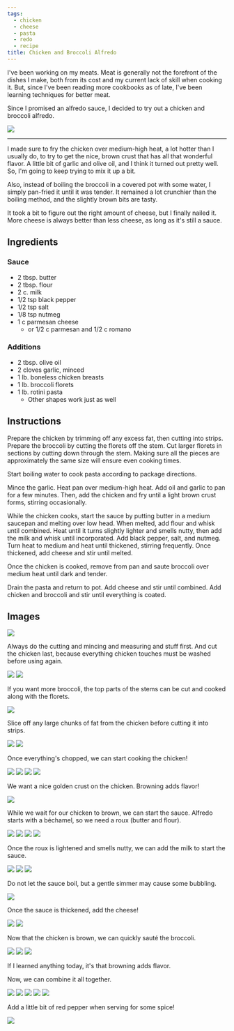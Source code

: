 ```yaml
---
tags:
  - chicken
  - cheese
  - pasta
  - redo
  - recipe
title: Chicken and Broccoli Alfredo
---
```


I've been working on my meats. Meat is generally not the forefront of the
dishes I make, both from its cost and my current lack of skill when cooking it.
But, since I've been reading more cookbooks as of late, I've been learning
techniques for better meat.

Since I promised an alfredo sauce, I decided to try out a chicken and broccoli
alfredo.

![](glamour-shot.jpg)

---

I made sure to fry the chicken over medium-high heat, a lot hotter than I
usually do, to try to get the nice, brown crust that has all that wonderful
flavor. A little bit of garlic and olive oil, and I think it turned out pretty
well. So, I'm going to keep trying to mix it up a bit.

Also, instead of boiling the broccoli in a covered pot with some water, I
simply pan-fried it until it was tender. It remained a lot crunchier than the boiling
method, and the slightly brown bits are tasty.

It took a bit to figure out the right amount of cheese, but I finally nailed it.
More cheese is always better than less cheese, as long as it's still a sauce.

## Ingredients

### Sauce

* 2 tbsp. butter
* 2 tbsp. flour
* 2 c. milk
* 1/2 tsp black pepper
* 1/2 tsp salt
* 1/8 tsp nutmeg
* 1 c parmesan cheese
    * or 1/2 c parmesan and 1/2 c romano

### Additions

* 2 tbsp. olive oil
* 2 cloves garlic, minced
* 1 lb. boneless chicken breasts
* 1 lb. broccoli florets
* 1 lb. rotini pasta
    * Other shapes work just as well

## Instructions

Prepare the chicken by trimming off any excess fat, then cutting into strips.
Prepare the broccoli by cutting the florets off the stem. Cut larger florets in
sections by cutting down through the stem. Making sure all the pieces are
approximately the same size will ensure even cooking times.

Start boiling water to cook pasta according to package directions.

Mince the garlic. Heat pan over medium-high heat. Add oil and garlic to pan for
a few minutes. Then, add the chicken and fry until a light brown crust forms,
stirring occasionally.

While the chicken cooks, start the sauce by putting butter in a medium saucepan
and melting over low head. When melted, add flour and whisk until combined.
Heat until it turns slightly lighter and smells nutty, then add the milk and
whisk until incorporated. Add black pepper, salt, and nutmeg. Turn heat to
medium and heat until thickened, stirring frequently. Once thickened, add
cheese and stir until melted.

Once the chicken is cooked, remove from pan and saute broccoli over medium heat
until dark and tender.

Drain the pasta and return to pot. Add cheese and stir until combined. Add
chicken and broccoli and stir until everything is coated.

## Images

![](ingredients.jpg)

Always do the cutting and mincing and measuring and stuff first. And cut the
chicken last, because everything chicken touches must be washed before using
again.

![](cutting-broccoli-1.jpg)
![](cutting-broccoli-2.jpg)

If you want more broccoli, the top parts of the stems can be cut and cooked
along with the florets.

![](cutting-broccoli-3.jpg)

Slice off any large chunks of fat from the chicken before cutting it into
strips.

![](cutting-chicken-1.jpg)
![](cutting-chicken-2.jpg)

Once everything's chopped, we can start cooking the chicken!

![](cooking-chicken-1.jpg)
![](cooking-chicken-2.jpg)
![](cooking-chicken-3.jpg)
![](cooking-chicken-4.jpg)

We want a nice golden crust on the chicken. Browning adds flavor!

![](cooking-chicken-5.jpg)

While we wait for our chicken to brown, we can start the sauce. Alfredo starts
with a béchamel, so we need a roux (butter and flour).

![](making-roux-1.jpg)
![](making-roux-2.jpg)
![](making-roux-3.jpg)
![](making-roux-4.jpg)

Once the roux is lightened and smells nutty, we can add the milk to start the
sauce.

![](making-sauce-1.jpg)
![](making-sauce-2.jpg)
![](making-sauce-3.jpg)

Do not let the sauce boil, but a gentle simmer may cause some bubbling.

![](making-sauce-4.jpg)

Once the sauce is thickened, add the cheese!

![](making-sauce-5.jpg)
![](making-sauce-6.jpg)

Now that the chicken is brown, we can quickly sauté the broccoli.

![](cooking-broccoli-1.jpg)
![](cooking-broccoli-2.jpg)
![](cooking-broccoli-3.jpg)

If I learned anything today, it's that browning adds flavor.

Now, we can combine it all together.

![](combining-1.jpg)
![](combining-2.jpg)
![](combining-3.jpg)
![](combining-4.jpg)
![](combining-5.jpg)

Add a little bit of red pepper when serving for some spice!

![](glamour-shot-with-red-pepper.jpg)

